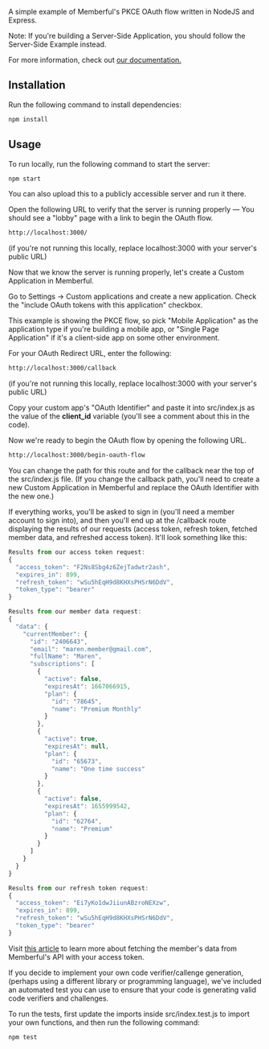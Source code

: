 A simple example of Memberful's PKCE OAuth flow written in NodeJS and Express.

Note: If you're building a Server-Side Application, you should follow the Server-Side Example instead.

For more information, check out [our documentation.](https://memberful.com/help/custom-development-and-api/sign-in-for-apps-via-oauth/)

## Installation

Run the following command to install dependencies:

```bash
npm install
```

## Usage

To run locally, run the following command to start the server:

```bash
npm start
```

You can also upload this to a publicly accessible server and run it there.

Open the following URL to verify that the server is running properly — You should see a "lobby" page with a link to begin the OAuth flow.

```bash
http://localhost:3000/
```

(if you're not running this locally, replace localhost:3000 with your server's public URL)

Now that we know the server is running properly, let's create a Custom Application in Memberful.

Go to Settings → Custom applications and create a new application. Check the "include OAuth tokens with this application" checkbox.

This example is showing the PKCE flow, so pick "Mobile Application" as the application type if you're building a mobile app, or "Single Page Application" if it's a client-side app on some other environment.

For your OAuth Redirect URL, enter the following:

```bash
http://localhost:3000/callback
```

(if you're not running this locally, replace localhost:3000 with your server's public URL)

Copy your custom app's "OAuth Identifier" and paste it into src/index.js as the value of the **client_id** variable (you'll see a comment about this in the code).

Now we're ready to begin the OAuth flow by opening the following URL.

```bash
http://localhost:3000/begin-oauth-flow
```

You can change the path for this route and for the callback near the top of the src/index.js file. (If you change the callback path, you'll need to create a new Custom Application in Memberful and replace the OAuth Identifier with the new one.)

If everything works, you'll be asked to sign in (you'll need a member account to sign into), and then you'll end up at the /callback route displaying the results of our requests (access token, refresh token, fetched member data, and refreshed access token). It'll look something like this:

```javascript
Results from our access token request:
{
  "access_token": "F2Ns8Sbg4z6ZejTadwtr2ash",
  "expires_in": 899,
  "refresh_token": "wSu5hEqH9d8KHXsPHSrN6DdV",
  "token_type": "bearer"
}

Results from our member data request:
{
  "data": {
    "currentMember": {
      "id": "2406643",
      "email": "maren.member@gmail.com",
      "fullName": "Maren",
      "subscriptions": [
        {
          "active": false,
          "expiresAt": 1667066915,
          "plan": {
            "id": "78645",
            "name": "Premium Monthly"
          }
        },
        {
          "active": true,
          "expiresAt": null,
          "plan": {
            "id": "65673",
            "name": "One time success"
          }
        },
        {
          "active": false,
          "expiresAt": 1655999542,
          "plan": {
            "id": "62764",
            "name": "Premium"
          }
        }
      ]
    }
  }
}

Results from our refresh token request:
{
  "access_token": "Ei7yKo1dwJiiunABzroNEXzw",
  "expires_in": 899,
  "refresh_token": "wSu5hEqH9d8KHXsPHSrN6DdV",
  "token_type": "bearer"
}
```

Visit [this article](https://memberful.com/help/custom-development-and-api/sign-in-for-apps-via-oauth/#requesting-member-data) to learn more about fetching the member's data from Memberful's API with your access token.

If you decide to implement your own code verifier/callenge generation, (perhaps using a different library or programming language), we've included an automated test you can use to ensure that your code is generating valid code verifiers and challenges.

To run the tests, first update the imports inside src/index.test.js to import your own functions, and then run the following command:

```bash
npm test
```
